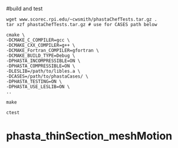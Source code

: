 #build and test

    wget www.scorec.rpi.edu/~cwsmith/phastaChefTests.tar.gz .
    tar xzf phastaChefTests.tar.gz # use for CASES path below

    cmake \
    -DCMAKE_C_COMPILER=gcc \
    -DCMAKE_CXX_COMPILER=g++ \
    -DCMAKE_Fortran_COMPILER=gfortran \
    -DCMAKE_BUILD_TYPE=Debug \
    -DPHASTA_INCOMPRESSIBLE=ON \
    -DPHASTA_COMPRESSIBLE=ON \
    -DLESLIB=/path/to/libles.a \
    -DCASES=/path/to/phastaCases/ \
    -DPHASTA_TESTING=ON \
    -DPHASTA_USE_LESLIB=ON \
    ..

    make

    ctest
# phasta_thinSection_meshMotion
